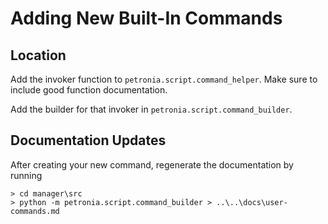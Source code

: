 # Adding New Built-In Commands

## Location

Add the invoker function to `petronia.script.command_helper`.  Make sure
to include good function documentation.

Add the builder for that invoker in `petronia.script.command_builder`.

## Documentation Updates

After creating your new command, regenerate the documentation by running

```
> cd manager\src
> python -m petronia.script.command_builder > ..\..\docs\user-commands.md
```